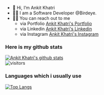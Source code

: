 - 👋 Hi, I’m Ankit Khatri
- 👨‍💻 I am a Software Developer @Birdeye.
- 🚴‍♂️ You can reach out to me
  - via Portfolio [Ankit Khatri's Portfolio](https://ankitkhatri.netlify.app)
  - via Linkedin [Ankit Khatri's Linkedin](https://www.linkedin.com/in/ankitkhatriofficial)
  - via Instagram [Ankit Khatri's Instagram](https://www.instagram.com/me_ankit_khatri)
  
### Here is my github stats
[![Ankit Khatri's github stats](https://github-readme-stats.vercel.app/api?username=ankitkhatri0&count_private=true&include_all_commits=true&theme=default&show_icons=true)](https://www.github.com/ankitkhatri0)
<br/>
![visitors](https://visitor-badge.laobi.icu/badge?page_id=ankitkhatri0)

### Languages which i usually use
[![Top Langs](https://github-readme-stats.vercel.app/api/top-langs/?username=ankitkhatri0&layout=compact)](https://github.com/ankitkhatri0/github-readme-stats)
